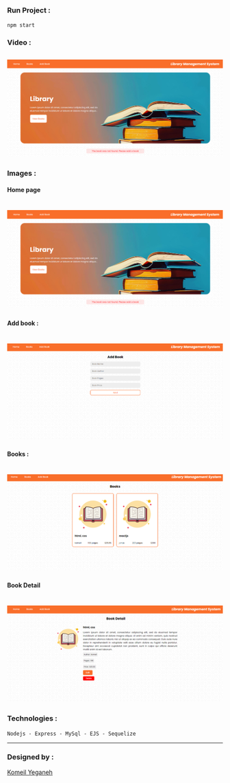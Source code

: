 ### Run Project :
```
npm start
```
### Video :
[![Video](./1.png)](./video.mp4)
---
### Images :
#### Home page
![Image](./1.PNG)
=
#### Add book :
![Image](./2.PNG)
=
#### Books :
![Image](./3.PNG)
=
#### Book Detail
![Image](./4.PNG)
=
### Technologies :
```
Nodejs - Express - MySql - EJS - Sequelize
```
---
### Designed by : 
[Komeil Yeganeh](https://komeilyeganeh.ir)